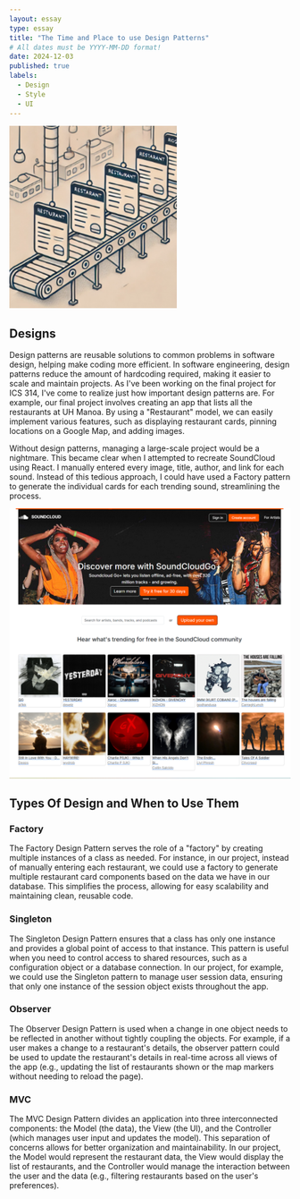 ```yaml
---
layout: essay
type: essay
title: "The Time and Place to use Design Patterns"
# All dates must be YYYY-MM-DD format!
date: 2024-12-03
published: true
labels:
  - Design
  - Style
  - UI
---
```


<img width="300px" class="rounded float-start pe-4" src="img/Screenshot 2024-12-05 001501.png">

## Designs

<p>Design patterns are reusable solutions to common problems in software design, helping make coding more efficient. In software engineering, design patterns reduce the amount of hardcoding required, making it easier to scale and maintain projects. As I've been working on the final project for ICS 314, I've come to realize just how important design patterns are. For example, our final project involves creating an app that lists all the restaurants at UH Manoa. By using a "Restaurant" model, we can easily implement various features, such as displaying restaurant cards, pinning locations on a Google Map, and adding images.</p>
<p>Without design patterns, managing a large-scale project would be a nightmare. This became clear when I attempted to recreate SoundCloud using React. I manually entered every image, title, author, and link for each sound. Instead of this tedious approach, I could have used a Factory pattern to generate the individual cards for each trending sound, streamlining the process.</p>
<img src="img/image.png" alt="My React SoundCloud recreation">

## Types Of Design and When to Use Them

### Factory

<p>The Factory Design Pattern serves the role of a "factory" by creating multiple instances of a class as needed. For instance, in our project, instead of manually entering each restaurant, we could use a factory to generate multiple restaurant card components based on the data we have in our database. This simplifies the process, allowing for easy scalability and maintaining clean, reusable code. </p>

### Singleton

<p>The Singleton Design Pattern ensures that a class has only one instance and provides a global point of access to that instance. This pattern is useful when you need to control access to shared resources, such as a configuration object or a database connection. In our project, for example, we could use the Singleton pattern to manage user session data, ensuring that only one instance of the session object exists throughout the app.</p>

### Observer

<p>The Observer Design Pattern is used when a change in one object needs to be reflected in another without tightly coupling the objects. For example, if a user makes a change to a restaurant's details, the observer pattern could be used to update the restaurant's details in real-time across all views of the app (e.g., updating the list of restaurants shown or the map markers without needing to reload the page).</p>

### MVC

<p>The MVC Design Pattern divides an application into three interconnected components: the Model (the data), the View (the UI), and the Controller (which manages user input and updates the model). This separation of concerns allows for better organization and maintainability. In our project, the Model would represent the restaurant data, the View would display the list of restaurants, and the Controller would manage the interaction between the user and the data (e.g., filtering restaurants based on the user's preferences).</p>


